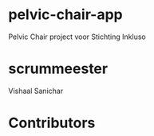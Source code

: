 # pelvic-chair-app

Pelvic Chair project voor Stichting Inkluso

# scrummeester

Vishaal Sanichar

# Contributors 

